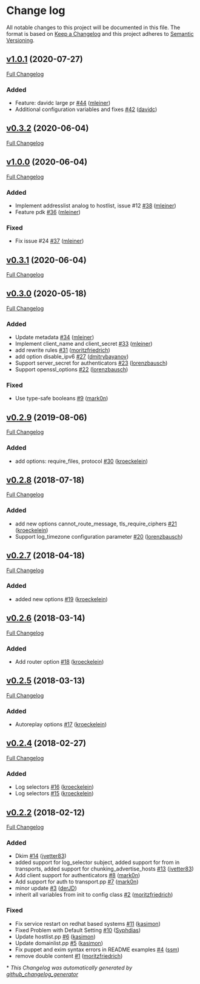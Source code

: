 # Change log

All notable changes to this project will be documented in this file. The format is based on [Keep a Changelog](http://keepachangelog.com/en/1.0.0/) and this project adheres to [Semantic Versioning](http://semver.org).

## [v1.0.1](https://github.com/noris-network/puppet-exim/tree/v1.0.1) (2020-07-27)

[Full Changelog](https://github.com/noris-network/puppet-exim/compare/v0.3.2...v1.0.1)

### Added

- Feature: davidc large pr [\#44](https://github.com/noris-network/puppet-exim/pull/44) ([mleiner](https://github.com/mleiner))
- Additional configuration variables and fixes [\#42](https://github.com/noris-network/puppet-exim/pull/42) ([davidc](https://github.com/davidc))

## [v0.3.2](https://github.com/noris-network/puppet-exim/tree/v0.3.2) (2020-06-04)

[Full Changelog](https://github.com/noris-network/puppet-exim/compare/v1.0.0...v0.3.2)

## [v1.0.0](https://github.com/noris-network/puppet-exim/tree/v1.0.0) (2020-06-04)

[Full Changelog](https://github.com/noris-network/puppet-exim/compare/v0.3.1...v1.0.0)

### Added

- Implement addresslist analog to hostlist, issue \#12 [\#38](https://github.com/noris-network/puppet-exim/pull/38) ([mleiner](https://github.com/mleiner))
- Feature pdk [\#36](https://github.com/noris-network/puppet-exim/pull/36) ([mleiner](https://github.com/mleiner))

### Fixed

- Fix issue \#24 [\#37](https://github.com/noris-network/puppet-exim/pull/37) ([mleiner](https://github.com/mleiner))

## [v0.3.1](https://github.com/noris-network/puppet-exim/tree/v0.3.1) (2020-06-04)

[Full Changelog](https://github.com/noris-network/puppet-exim/compare/v0.3.0...v0.3.1)

## [v0.3.0](https://github.com/noris-network/puppet-exim/tree/v0.3.0) (2020-05-18)

[Full Changelog](https://github.com/noris-network/puppet-exim/compare/v0.2.9...v0.3.0)

### Added

- Update metadata [\#34](https://github.com/noris-network/puppet-exim/pull/34) ([mleiner](https://github.com/mleiner))
- Implement client\_name and client\_secret [\#33](https://github.com/noris-network/puppet-exim/pull/33) ([mleiner](https://github.com/mleiner))
- add rewrite rules [\#31](https://github.com/noris-network/puppet-exim/pull/31) ([moritzfriedrich](https://github.com/moritzfriedrich))
- add option disable\_ipv6 [\#27](https://github.com/noris-network/puppet-exim/pull/27) ([dmitrybayanov](https://github.com/dmitrybayanov))
- Support server\_secret for authenticators [\#23](https://github.com/noris-network/puppet-exim/pull/23) ([lorenzbausch](https://github.com/lorenzbausch))
- Support openssl\_options [\#22](https://github.com/noris-network/puppet-exim/pull/22) ([lorenzbausch](https://github.com/lorenzbausch))

### Fixed

- Use type-safe booleans [\#9](https://github.com/noris-network/puppet-exim/pull/9) ([mark0n](https://github.com/mark0n))

## [v0.2.9](https://github.com/noris-network/puppet-exim/tree/v0.2.9) (2019-08-06)

[Full Changelog](https://github.com/noris-network/puppet-exim/compare/v0.2.8...v0.2.9)

### Added

- add options: require\_files, protocol [\#30](https://github.com/noris-network/puppet-exim/pull/30) ([kroeckelein](https://github.com/kroeckelein))

## [v0.2.8](https://github.com/noris-network/puppet-exim/tree/v0.2.8) (2018-07-18)

[Full Changelog](https://github.com/noris-network/puppet-exim/compare/v0.2.7...v0.2.8)

### Added

- add new options cannot\_route\_message, tls\_require\_ciphers [\#21](https://github.com/noris-network/puppet-exim/pull/21) ([kroeckelein](https://github.com/kroeckelein))
- Support log\_timezone configuration parameter [\#20](https://github.com/noris-network/puppet-exim/pull/20) ([lorenzbausch](https://github.com/lorenzbausch))

## [v0.2.7](https://github.com/noris-network/puppet-exim/tree/v0.2.7) (2018-04-18)

[Full Changelog](https://github.com/noris-network/puppet-exim/compare/v0.2.6...v0.2.7)

### Added

- added new options  [\#19](https://github.com/noris-network/puppet-exim/pull/19) ([kroeckelein](https://github.com/kroeckelein))

## [v0.2.6](https://github.com/noris-network/puppet-exim/tree/v0.2.6) (2018-03-14)

[Full Changelog](https://github.com/noris-network/puppet-exim/compare/v0.2.5...v0.2.6)

### Added

- Add router option [\#18](https://github.com/noris-network/puppet-exim/pull/18) ([kroeckelein](https://github.com/kroeckelein))

## [v0.2.5](https://github.com/noris-network/puppet-exim/tree/v0.2.5) (2018-03-13)

[Full Changelog](https://github.com/noris-network/puppet-exim/compare/v0.2.4...v0.2.5)

### Added

- Autoreplay options [\#17](https://github.com/noris-network/puppet-exim/pull/17) ([kroeckelein](https://github.com/kroeckelein))

## [v0.2.4](https://github.com/noris-network/puppet-exim/tree/v0.2.4) (2018-02-27)

[Full Changelog](https://github.com/noris-network/puppet-exim/compare/v0.2.2...v0.2.4)

### Added

- Log selectors [\#16](https://github.com/noris-network/puppet-exim/pull/16) ([kroeckelein](https://github.com/kroeckelein))
- Log selectors [\#15](https://github.com/noris-network/puppet-exim/pull/15) ([kroeckelein](https://github.com/kroeckelein))

## [v0.2.2](https://github.com/noris-network/puppet-exim/tree/v0.2.2) (2018-02-12)

[Full Changelog](https://github.com/noris-network/puppet-exim/compare/1fdffe7e7c4368450e66f2aad147207c864e8d04...v0.2.2)

### Added

- Dkim [\#14](https://github.com/noris-network/puppet-exim/pull/14) ([jvetter83](https://github.com/jvetter83))
- added support for log\_selector subject, added support for from in transports, added support for chunking\_advertise\_hosts  [\#13](https://github.com/noris-network/puppet-exim/pull/13) ([jvetter83](https://github.com/jvetter83))
- Add client support for authenticators [\#8](https://github.com/noris-network/puppet-exim/pull/8) ([mark0n](https://github.com/mark0n))
- Add support for auth to transport.pp [\#7](https://github.com/noris-network/puppet-exim/pull/7) ([mark0n](https://github.com/mark0n))
- minor update [\#3](https://github.com/noris-network/puppet-exim/pull/3) ([derJD](https://github.com/derJD))
- inherit all variables from init to config class [\#2](https://github.com/noris-network/puppet-exim/pull/2) ([moritzfriedrich](https://github.com/moritzfriedrich))

### Fixed

- Fix service restart on redhat based systems [\#11](https://github.com/noris-network/puppet-exim/pull/11) ([kasimon](https://github.com/kasimon))
- Fixed Problem with Default Setting [\#10](https://github.com/noris-network/puppet-exim/pull/10) ([Syphdias](https://github.com/Syphdias))
- Update hostlist.pp [\#6](https://github.com/noris-network/puppet-exim/pull/6) ([kasimon](https://github.com/kasimon))
- Update domainlist.pp [\#5](https://github.com/noris-network/puppet-exim/pull/5) ([kasimon](https://github.com/kasimon))
- Fix puppet and exim syntax errors in README examples [\#4](https://github.com/noris-network/puppet-exim/pull/4) ([ssm](https://github.com/ssm))
- remove double content [\#1](https://github.com/noris-network/puppet-exim/pull/1) ([moritzfriedrich](https://github.com/moritzfriedrich))



\* *This Changelog was automatically generated by [github_changelog_generator](https://github.com/github-changelog-generator/github-changelog-generator)*
